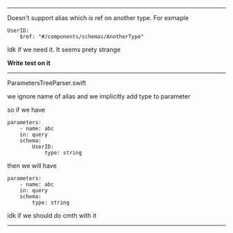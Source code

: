 
---
Doesn't support alias which is ref on another type. For exmaple
```
UserID:
    $ref: "#/components/schemas/AnotherType"
```

Idk if we need it. It seems prety strange

**Write test on it**

---

ParametersTreeParser.swift

we ignore name of alias and we implicitly add type to parameter

so if we have

```
parameters:
    - name: abc
    in: query
    schema:
        UserID:
            type: string
```

then we will have

```
parameters:
    - name: abc
    in: query
    schema:
        type: string
```

idk if we should do cmth with it

----
